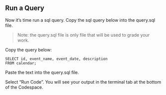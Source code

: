## Run a Query

Now it’s time run a sql query. Copy the sql query below into the query.sql file.

> Note: the query.sql file is only file that will be used to grade your work.

Copy the query below:

```mysql
SELECT id, event_name, event_date, description
FROM calendar;
```

Paste the text into the query.sql file.

Select “Run Code”. You will see your output in the terminal tab at the bottom of the Codespace.
